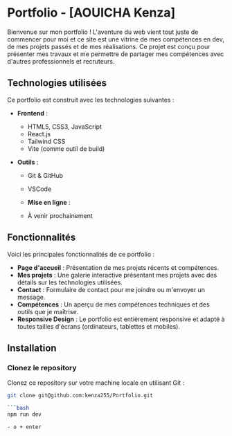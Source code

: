 # Portfolio - [AOUICHA Kenza]

Bienvenue sur mon portfolio ! L'aventure du web vient tout juste de commencer pour moi et ce site est une vitrine de mes compétences en dev, de mes projets passés et de mes réalisations. Ce projet est conçu pour présenter mes travaux et me permettre de partager mes compétences avec d'autres professionnels et recruteurs.

## Technologies utilisées

Ce portfolio est construit avec les technologies suivantes :

- **Frontend** : 
  - HTML5, CSS3, JavaScript
  - React.js
  - Tailwind CSS
  - Vite (comme outil de build)
  
  
- **Outils** :
  - Git & GitHub
  - VSCode

  - **Mise en ligne** :
  - À venir prochainement
  
## Fonctionnalités

Voici les principales fonctionnalités de ce portfolio :

- **Page d'accueil** : Présentation de mes projets récents et compétences.
- **Mes projets** : Une galerie interactive présentant mes projets avec des détails sur les technologies utilisées.
- **Contact** : Formulaire de contact pour me joindre ou m'envoyer un message.
- **Compétences** : Un aperçu de mes compétences techniques et des outils que je maîtrise.
- **Responsive Design** : Le portfolio est entièrement responsive et adapté à toutes tailles d'écrans (ordinateurs, tablettes et mobiles).

## Installation

### Clonez le repository

Clonez ce repository sur votre machine locale en utilisant Git :

```bash
git clone git@github.com:kenza255/Portfolio.git

```bash
npm run dev

- o + enter 
